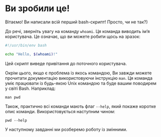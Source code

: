 # Ви зробили це!

Вітаємо! Ви написали всій перший bash-скрипт! Просто, чи не так?)

До речі, зверніть увагу на команду `whoami`. Ця команда виводить ім’я користувача. Це означає, що ви можете робити щось на зразок:

```bash
#!/usr/bin/env bash

echo "Hello, $(whoami)!"
```

Цей скрипт виведе привітання до поточного користувача.

Окрім цього, якщо є проблема із якось командою, Ви завжди можете прочитати документацію використовуючи інструкцію `man`. Ця команда уміє працювати із будь-якою Unix командою та буде вашим поводирем у світі Bash. Наприклад:

    man pwd

Також, практично всі команди мають флаг `--help`, який покаже коротке опис команди. Використовується наступним чином:

    pwd --help

У наступному завданні ми розберемо роботу із змінними.
